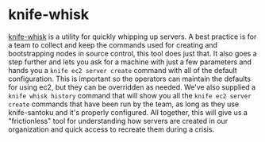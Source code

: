 knife-whisk
===========

[knife-whisk](https://github.com/Banno/knife-whisk) is a utility for quickly
whipping up servers. A best practice is for a team to collect and keep the
commands used for creating and bootstrapping nodes in source control, this tool
does just that. It also goes a step further and lets you ask for a machine with
just a few parameters and hands you a `knife ec2 server create` command with all
of the default configuration. This is important so the operators can maintain
the defaults for using ec2, but they can be overridden as needed. We've also
supplied a `knife whisk history` command that will show you all the `knife ec2
server create` commands that have been run by the team, as long as they use
knife-santoku and it's properly configured. All together, this will give us
a "frictionless" tool for understanding how servers are created in our
organization and quick access to recreate them during a crisis.
